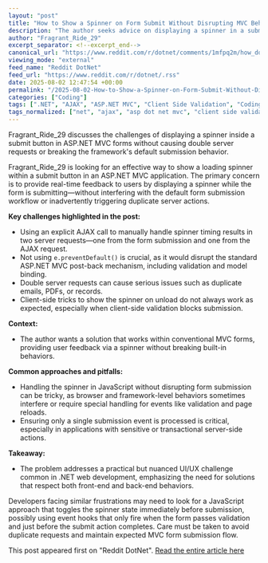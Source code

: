 ```yaml
---
layout: "post"
title: "How to Show a Spinner on Form Submit Without Disrupting MVC Behavior"
description: "The author seeks advice on displaying a spinner in a submit button during form submission in an ASP.NET MVC context, without interfering with the default form behavior or causing duplicate server requests or actions. The post outlines their struggle with approaches that interfere with regular submission or double-trigger server-side effects."
author: "Fragrant_Ride_29"
excerpt_separator: <!--excerpt_end-->
canonical_url: "https://www.reddit.com/r/dotnet/comments/1mfpq2m/how_do_i_show_a_spinner_btn_on_form_submit/"
viewing_mode: "external"
feed_name: "Reddit DotNet"
feed_url: "https://www.reddit.com/r/dotnet/.rss"
date: 2025-08-02 12:47:54 +00:00
permalink: "/2025-08-02-How-to-Show-a-Spinner-on-Form-Submit-Without-Disrupting-MVC-Behavior.html"
categories: ["Coding"]
tags: [".NET", "AJAX", "ASP.NET MVC", "Client Side Validation", "Coding", "Community", "Double Requests", "Form Submission", "JavaScript", "MVC Forms", "Spinner Button", "UI Feedback", "UX"]
tags_normalized: ["net", "ajax", "asp dot net mvc", "client side validation", "coding", "community", "double requests", "form submission", "javascript", "mvc forms", "spinner button", "ui feedback", "ux"]
---
```


Fragrant_Ride_29 discusses the challenges of displaying a spinner inside a submit button in ASP.NET MVC forms without causing double server requests or breaking the framework's default submission behavior.<!--excerpt_end-->

Fragrant_Ride_29 is looking for an effective way to show a loading spinner within a submit button in an ASP.NET MVC application. The primary concern is to provide real-time feedback to users by displaying a spinner while the form is submitting—without interfering with the default form submission workflow or inadvertently triggering duplicate server actions.

**Key challenges highlighted in the post:**

- Using an explicit AJAX call to manually handle spinner timing results in two server requests—one from the form submission and one from the AJAX request.
- Not using `e.preventDefault()` is crucial, as it would disrupt the standard ASP.NET MVC post-back mechanism, including validation and model binding.
- Double server requests can cause serious issues such as duplicate emails, PDFs, or records.
- Client-side tricks to show the spinner on unload do not always work as expected, especially when client-side validation blocks submission.

**Context:**

- The author wants a solution that works within conventional MVC forms, providing user feedback via a spinner without breaking built-in behaviors.

**Common approaches and pitfalls:**

- Handling the spinner in JavaScript without disrupting form submission can be tricky, as browser and framework-level behaviors sometimes interfere or require special handling for events like validation and page reloads.
- Ensuring only a single submission event is processed is critical, especially in applications with sensitive or transactional server-side actions.

**Takeaway:**

- The problem addresses a practical but nuanced UI/UX challenge common in .NET web development, emphasizing the need for solutions that respect both front-end and back-end behaviors.

Developers facing similar frustrations may need to look for a JavaScript approach that toggles the spinner state immediately before submission, possibly using event hooks that only fire when the form passes validation and just before the submit action completes. Care must be taken to avoid duplicate requests and maintain expected MVC form submission flow.

This post appeared first on "Reddit DotNet". [Read the entire article here](https://www.reddit.com/r/dotnet/comments/1mfpq2m/how_do_i_show_a_spinner_btn_on_form_submit/)
